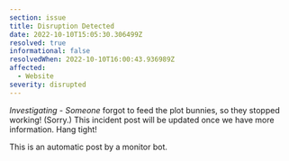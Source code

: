 ```yaml
---
section: issue
title: Disruption Detected
date: 2022-10-10T15:05:30.306499Z
resolved: true
informational: false
resolvedWhen: 2022-10-10T16:00:43.936989Z
affected:
  - Website
severity: disrupted
---
```

*Investigating* - _Someone_ forgot to feed the plot bunnies, so they stopped working! (Sorry.) This incident post will be updated once we have more information. Hang tight!

This is an automatic post by a monitor bot.
        